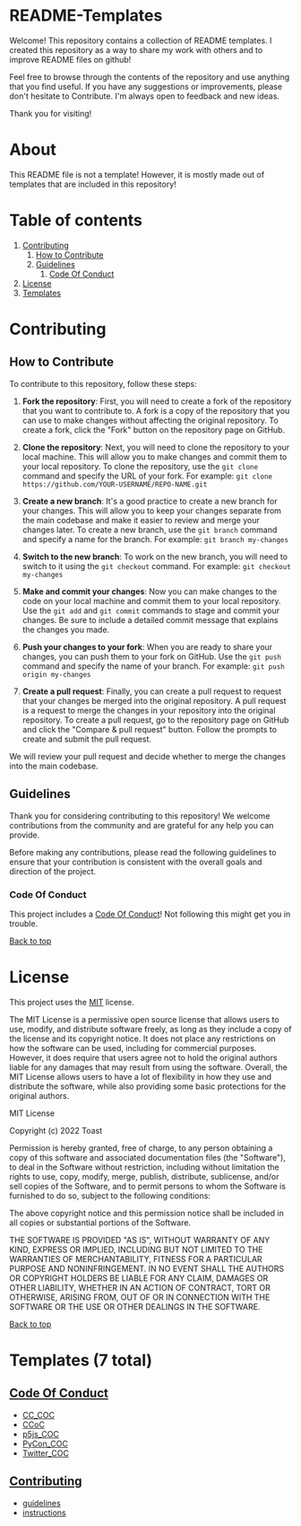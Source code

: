 # README-Templates

Welcome! This repository contains a collection of README templates. I created this repository as a way to share my work with others and to improve README files on github!

Feel free to browse through the contents of the repository and use anything that you find useful. If you have any suggestions or improvements, please don't hesitate to Contribute. I'm always open to feedback and new ideas.

Thank you for visiting!

# About

This README file is not a template! However, it is mostly made out of templates that are included in this repository!

# Table of contents

1. [Contributing](#contributing)
   1. [How to Contribute](#how-to-contribute)
   1. [Guidelines](#guidelines)
      1. [Code Of Conduct](#code-of-conduct)
2. [License](#license)
3. [Templates](#templates-2-total)

# Contributing

## How to Contribute

To contribute to this repository, follow these steps:

1. **Fork the repository**: First, you will need to create a fork of the repository that you want to contribute to. A fork is a copy of the repository that you can use to make changes without affecting the original repository. To create a fork, click the "Fork" button on the repository page on GitHub.

2. **Clone the repository**: Next, you will need to clone the repository to your local machine. This will allow you to make changes and commit them to your local repository. To clone the repository, use the `git clone` command and specify the URL of your fork. For example: `git clone https://github.com/YOUR-USERNAME/REPO-NAME.git`

3. **Create a new branch**: It's a good practice to create a new branch for your changes. This will allow you to keep your changes separate from the main codebase and make it easier to review and merge your changes later. To create a new branch, use the `git branch` command and specify a name for the branch. For example: `git branch my-changes`

4. **Switch to the new branch**: To work on the new branch, you will need to switch to it using the `git checkout` command. For example: `git checkout my-changes`

5. **Make and commit your changes**: Now you can make changes to the code on your local machine and commit them to your local repository. Use the `git add` and `git commit` commands to stage and commit your changes. Be sure to include a detailed commit message that explains the changes you made.

6. **Push your changes to your fork**: When you are ready to share your changes, you can push them to your fork on GitHub. Use the `git push` command and specify the name of your branch. For example: `git push origin my-changes`

7. **Create a pull request**: Finally, you can create a pull request to request that your changes be merged into the original repository. A pull request is a request to merge the changes in your repository into the original repository. To create a pull request, go to the repository page on GitHub and click the "Compare & pull request" button. Follow the prompts to create and submit the pull request.

We will review your pull request and decide whether to merge the changes into the main codebase.

## Guidelines

Thank you for considering contributing to this repository! We welcome contributions from the community and are grateful for any help you can provide.

Before making any contributions, please read the following guidelines to ensure that your contribution is consistent with the overall goals and direction of the project.

### Code Of Conduct

This project includes a [Code Of Conduct](CODE_OF_CONDUCT.md)! Not following this might get you in trouble.

[Back to top](#table-of-contents)

# License

This project uses the [MIT](LICENSE) license.

The MIT License is a permissive open source license that allows users to use, modify, and distribute software freely, as long as they include a copy of the license and its copyright notice. It does not place any restrictions on how the software can be used, including for commercial purposes. However, it does require that users agree not to hold the original authors liable for any damages that may result from using the software. Overall, the MIT License allows users to have a lot of flexibility in how they use and distribute the software, while also providing some basic protections for the original authors.

MIT License

Copyright (c) 2022 Toast

Permission is hereby granted, free of charge, to any person obtaining a copy
of this software and associated documentation files (the "Software"), to deal
in the Software without restriction, including without limitation the rights
to use, copy, modify, merge, publish, distribute, sublicense, and/or sell
copies of the Software, and to permit persons to whom the Software is
furnished to do so, subject to the following conditions:

The above copyright notice and this permission notice shall be included in all
copies or substantial portions of the Software.

THE SOFTWARE IS PROVIDED "AS IS", WITHOUT WARRANTY OF ANY KIND, EXPRESS OR
IMPLIED, INCLUDING BUT NOT LIMITED TO THE WARRANTIES OF MERCHANTABILITY,
FITNESS FOR A PARTICULAR PURPOSE AND NONINFRINGEMENT. IN NO EVENT SHALL THE
AUTHORS OR COPYRIGHT HOLDERS BE LIABLE FOR ANY CLAIM, DAMAGES OR OTHER
LIABILITY, WHETHER IN AN ACTION OF CONTRACT, TORT OR OTHERWISE, ARISING FROM,
OUT OF OR IN CONNECTION WITH THE SOFTWARE OR THE USE OR OTHER DEALINGS IN THE
SOFTWARE.

[Back to top](#table-of-contents)

<!--Templates start-->
# Templates (7 total)
## [Code Of Conduct](EN/Code%20Of%20Conduct)
* [CC_COC](EN/Code%20Of%20Conduct/CC_COC.md)
* [CCoC](EN/Code%20Of%20Conduct/CCoC.md)
* [p5js_COC](EN/Code%20Of%20Conduct/p5js_COC.md)
* [PyCon_COC](EN/Code%20Of%20Conduct/PyCon_COC.md)
* [Twitter_COC](EN/Code%20Of%20Conduct/Twitter_COC.md)
## [Contributing](EN/Contributing)
* [guidelines](EN/Contributing/guidelines.md)
* [instructions](EN/Contributing/instructions.md)
<!--Templates end-->
